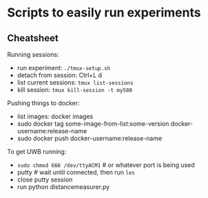 # Scripts to easily run experiments

## Cheatsheet

Running sessions:
- run experiment: `./tmux-setup.sh`
- detach from session: Ctrl+L d
- list current sessions: `tmux list-sessions`
- kill session: `tmux kill-session -t my580`

Pushing things to docker:
- list images: docker images
- sudo docker tag some-image-from-list:some-version docker-username:release-name
- sudo docker push docker-username:release-name


To get UWB running: 
- `sudo chmod 666 /dev/ttyACM1` # or whatever port is being used
- putty # wait until connected, then run `les`
- close putty session
- run python distancemeasurer.py

